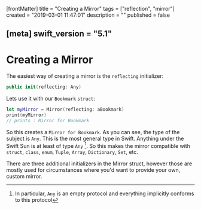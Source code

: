 [frontMatter]
title = "Creating a Mirror"
tags = ["reflection", "mirror"]
created = "2019-03-01 11:47:01"
description = ""
published = false

[meta]
swift_version = "5.1"
---

# Creating a Mirror

The easiest way of creating a mirror is the `reflecting` initializer:

``` Swift
public init(reflecting: Any)
```

Lets use it with our `Bookmark` `struct`:

``` Swift
let myMirror = Mirror(reflecting: aBookmark)
print(myMirror)
// prints : Mirror for Bookmark
```

So this creates a `Mirror for Bookmark`. As you can see, the type of the
subject is `Any`. This is the most general type in Swift. Anything under
the Swift Sun is at least of type `Any` [^1]. So this makes the mirror
compatible with `struct`, `class`, `enum`, `Tuple`, `Array`,
`Dictionary`, `Set`, etc.

There are three additional initializers in the Mirror struct, however
those are mostly used for circumstances where you\'d want to provide
your own, custom mirror.

[^1]: In particular, `Any` is an empty protocol and everything implicitly conforms to this protocol
